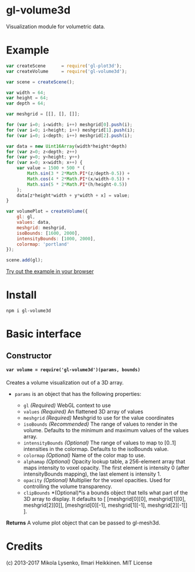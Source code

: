 gl-volume3d
=====================
Visualization module for volumetric data.

# Example

```javascript
var createScene      = require('gl-plot3d');
var createVolume     = require('gl-volume3d');

var scene = createScene();

var width = 64;
var height = 64;
var depth = 64;

var meshgrid = [[], [], []];

for (var i=0; i<width; i++) meshgrid[0].push(i);
for (var i=0; i<height; i++) meshgrid[1].push(i);
for (var i=0; i<depth; i++) meshgrid[2].push(i);

var data = new Uint16Array(width*height*depth)
for (var z=0; z<depth; z++)
for (var y=0; y<height; y++)
for (var x=0; x<width; x++) {
	var value = 1500 + 500 * (
		Math.sin(3 * 2*Math.PI*(z/depth-0.5)) +
		Math.cos(4 * 2*Math.PI*(x/width-0.5)) +
		Math.sin(5 * 2*Math.PI*(h/height-0.5))
	);
	data[z*height*width + y*width + x] = value;
}

var volumePlot = createVolume({
	gl: gl,
	values: data,
	meshgrid: meshgrid,
	isoBounds: [1600, 2000],
	intensityBounds: [1000, 2000],
	colormap: 'portland'
});

scene.add(gl);
```

[Try out the example in your browser](http://gl-vis.github.io/gl-volume3d/)

# Install

```
npm i gl-volume3d
```

# Basic interface

## Constructor

#### `var volume = require('gl-volume3d')(params, bounds)`
Creates a volume visualization out of a 3D array.

* `params` is an object that has the following properties:

	+ `gl` *(Required)* WebGL context to use
    + `values` *(Required)* An flattened 3D array of values
    + `meshgrid` *(Required)* Meshgrid to use for the value coordinates
    + `isoBounds` *(Recommended)* The range of values to render in the volume. Defaults  to the minimum and maximum values of the values array.
    + `intensityBounds` *(Optional)* The range of values to map to [0..1] intensities in the colormap. Defaults to the isoBounds value.
    + `colormap` *(Optional)* Name of the color map to use.
    + `alphamap` *(Optional)* Opacity lookup table, a 256-element array that maps intensity to voxel opacity. The first element is intensity 0 (after intensityBounds mapping), the last element is intensity 1.
    + `opacity` *(Optional)* Multiplier for the voxel opacities. Used for controlling the volume transparency.
	* `clipBounds` *(Optional)*is a bounds object that tells what part of the 3D array to display. It defaults to [ [meshgrid[0][0], meshgrid[1][0], meshgrid[2][0]], [meshgrid[0][-1], meshgrid[1][-1], meshgrid[2][-1]] ].

**Returns** A volume plot object that can be passed to gl-mesh3d.

# Credits
(c) 2013-2017 Mikola Lysenko, Ilmari Heikkinen. MIT License
